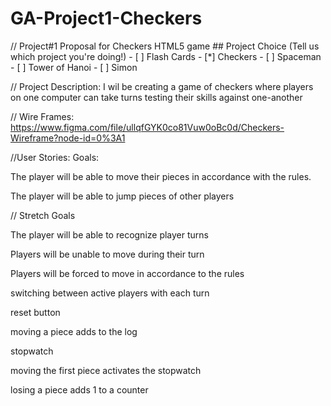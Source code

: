 # GA-Project1-Checkers

// Project#1 Proposal for Checkers HTML5 game ## Project Choice (Tell us which project you're doing!) - [ ] Flash Cards - [*] Checkers - [ ] Spaceman - [ ] Tower of Hanoi - [ ] Simon

// Project Description: I wil be creating a game of checkers where players on one computer can take turns testing their skills against one-another

// Wire Frames: https://www.figma.com/file/ullqfGYK0co81Vuw0oBc0d/Checkers-Wireframe?node-id=0%3A1

//User Stories: Goals:

The player will be able to move their pieces in accordance with the rules.

The player will be able to jump pieces of other players

// Stretch Goals

The player will be able to recognize player turns

Players will be unable to move during their turn

Players will be forced to move in accordance to the rules

switching between active players with each turn

reset button

moving a piece adds to the log

stopwatch

moving the first piece activates the stopwatch

losing a piece adds 1 to a counter
